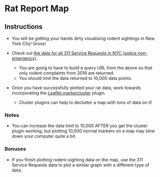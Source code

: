 # Rat Report Map

## Instructions

* You will be getting your hands dirty visualising rodent sightings in New York City! Gross!

* Check out [the data for all 311 Service Requests in NYC (police non-emergency)](https://data.cityofnewyork.us/Social-Services/311-Service-Requests-from-2010-to-Present/erm2-nwe9/data).

  * You are going to have to build a query URL from the above so that only rodent complaints from 2016 are returned.
  * You should limit the data returned to 10,000 data points.

* Once you have successfully plotted your rat data, work towards incorporating the [Leaflet.markercluster](https://github.com/Leaflet/Leaflet.markercluster) plugin.

  * Cluster plugins can help to declutter a map with tons of data on it!

### Notes

* You can increase the data limit to 10,000 AFTER you get the cluster plugin working, but plotting 10,000 normal markers on a map may slow down your computer quite a bit.

### Bonuses

* If you finish plotting rodent-sighting data on the map, use the 311 Service Requests data to plot a similar graph with a different type of data.
